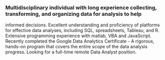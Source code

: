 ### Multidisciplinary individual with long experience collecting, transforming, and organizing data for analysis to help
informed decisions. Excellent understanding and proficiency of platforms for effective data analyses, including SQL,
spreadsheets, Tableau, and R. Extensive programming experience with matlab, VBA and JavaScript. Recently completed
the Google Data Analytics Certificate - A rigorous, hands-on program that covers the entire scope of the data
analysis progress. Looking for a full-time remote Data Analyst position.

<!--
**ElbanoMorales/ElbanoMorales** is a ✨ _special_ ✨ repository because its `README.md` (this file) appears on your GitHub profile.

Here are some ideas to get you started:

- 🔭 I’m currently working on ...
- 🌱 I’m currently learning ...
- 👯 I’m looking to collaborate on ...
- 🤔 I’m looking for help with ...
- 💬 Ask me about ...
- 📫 How to reach me: ...
- 😄 Pronouns: ...
- ⚡ Fun fact: ...
-->
